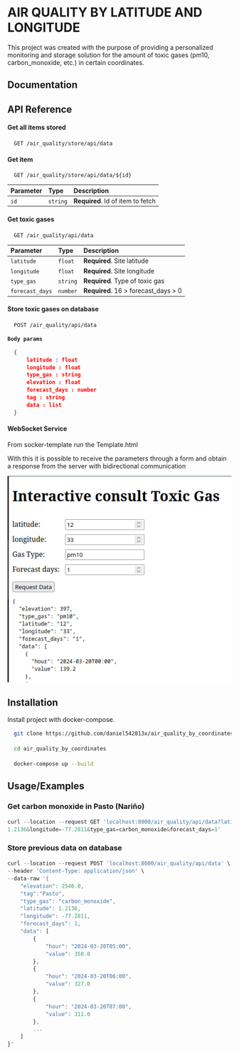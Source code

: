 
# AIR QUALITY BY LATITUDE AND LONGITUDE

This project was created with the purpose of providing a personalized monitoring and storage solution for the amount of toxic gases (pm10, carbon_monoxide, etc.) in certain coordinates.


## Documentation



## API Reference

#### Get all items stored

```http
  GET /air_quality/store/api/data
```

#### Get item 

```http
  GET /air_quality/store/api/data/${id}
```

| Parameter | Type     | Description                       |
| :-------- | :------- | :-------------------------------- |
| `id`      | `string` | **Required**. Id of item to fetch |

#### Get toxic gases 

```http
  GET /air_quality/api/data
```

| Parameter | Type     | Description                       |
| :-------- | :------- | :-------------------------------- |
| `latitude`      | `float` | **Required**. Site latitude |
| `longitude`      | `float` | **Required**. Site longitude |
| `type_gas`      | `string` | **Required**. Type of toxic gas |
| `forecast_days`      | `number` | **Required**. 16 > forecast_days > 0 |


#### Store toxic gases on database 

```http
  POST /air_quality/api/data
```

 **`Body params`**

```json
  {
      latitude : float
      longitude : float
      type_gas : string
      elevation : float
      forecast_days : number
      tag : string 
      data : list 
  }
```

#### WebSocket Service

From socker-template run the Template.html

With this it is possible to receive the parameters through a form and obtain a response from the server with bidirectional communication

![plot](./socket-template/templae-example.png)


## Installation

Install project with docker-compose.

```bash
  git clone https://github.com/daniel542813x/air_quality_by_coordinates.git

  cd air_quality_by_coordinates

  docker-compose up --build
```

    
## Usage/Examples

### Get carbon monoxide in Pasto (Nariño) 
```javascript
curl --location --request GET 'localhost:8000/air_quality/api/data?latitude=
1.2136&longitude=-77.2811&type_gas=carbon_monoxide&forecast_days=1'
```

### Store previous data on database
```javascript
curl --location --request POST 'localhost:8000/air_quality/api/data' \
--header 'Content-Type: application/json' \
--data-raw '{
    "elevation": 2546.0,
    "tag":"Pasto",
    "type_gas": "carbon_monoxide",
    "latitude": 1.2136,
    "longitude": -77.2811,
    "forecast_days": 1,
    "data": [
        {
            "hour": "2024-03-20T05:00",
            "value": 358.0
        },
        {
            "hour": "2024-03-20T06:00",
            "value": 327.0
        },
        {
            "hour": "2024-03-20T07:00",
            "value": 311.0
        },
        ...
    ]
}'
```